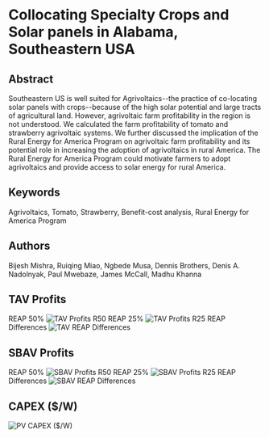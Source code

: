 # Collocating Specialty Crops and Solar panels in Alabama, Southeastern USA
## Abstract
Southeastern US is well suited for Agrivoltaics--the practice of co-locating solar panels with crops--because of the high solar potential and large tracts of agricultural land. However, agrivoltaic farm profitability in the region is not understood. We calculated the farm profitability of tomato and strawberry agrivoltaic systems. We further discussed the implication of the Rural Energy for America Program on agrivoltaic farm profitability and its potential role in increasing the adoption of agrivoltaics in rural America. The Rural Energy for America Program could motivate farmers to adopt agrivoltaics and provide access to solar energy for rural America.

## Keywords
Agrivoltaics, Tomato, Strawberry, Benefit-cost analysis, Rural Energy for America Program

## Authors
Bijesh Mishra, Ruiqing Miao, Ngbede Musa, Dennis Brothers, Denis A. Nadolnyak, Paul Mwebaze, James McCall, Madhu Khanna

## TAV Profits
REAP 50%
![TAV Profits R50](https://github.com/bijubjs/Agrivoltaics-alabama/blob/main/Plots/TAV%20Profits%20CTab%20R50.png?raw=true)
REAP 25%
![TAV Profits R25](https://github.com/bijubjs/Agrivoltaics-alabama/blob/main/Plots/TAV%20Profits%20CTab%20R25.png?raw=true)
REAP Differences
![TAV REAP Differences](https://github.com/bijubjs/Agrivoltaics-alabama/blob/main/Plots/TAV%20REAP%20Differences.png?raw=true)

## SBAV Profits
REAP 50%
![SBAV Profits R50](https://github.com/bijubjs/Agrivoltaics-alabama/blob/main/Plots/SBAV%20Profits%20Ctab%20R50.png?raw=true)
REAP 25%
![SBAV Profits R25](https://github.com/bijubjs/Agrivoltaics-alabama/blob/main/Plots/SBAV%20Profits%20Ctab%20R25.png?raw=true)
REAP Differences
![SBAV REAP Differences](https://github.com/bijubjs/Agrivoltaics-alabama/blob/main/Plots/SBAV%20REAP%20Differences.png?raw=true)

## CAPEX ($/W)
![PV CAPEX ($/W)](https://github.com/bijubjs/Agrivoltaics-alabama/blob/main/Plots/CAPEX%20Solar%20Panels%20R25.png?raw=true)
